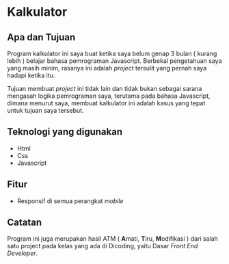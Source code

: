 # Kalkulator

## Apa dan Tujuan

Program kalkulator ini saya buat ketika saya belum genap 3 bulan ( kurang lebih ) belajar bahasa pemrograman Javascript. Berbekal pengetahuan saya yang masih minim, rasanya ini adalah _project_ tersulit yang pernah saya hadapi ketika itu.

Tujuan membuat _project_ ini tidak lain dan tidak bukan sebagai sarana mengasah logika pemrograman saya, terutama pada bahasa Javascript, dimana menurut saya, membuat kalkulator ini adalah kasus yang tepat untuk tujuan saya tersebut.

## Teknologi yang digunakan

-   Html
-   Css
-   Javascript

## Fitur

-   Responsif di semua perangkat _mobile_

## Catatan

Program ini juga merupakan hasil ATM ( **A**mati, **T**iru, **M**odifikasi ) dari salah satu project pada kelas yang ada di Dicoding, yaitu Dasar _Front End Developer_.
